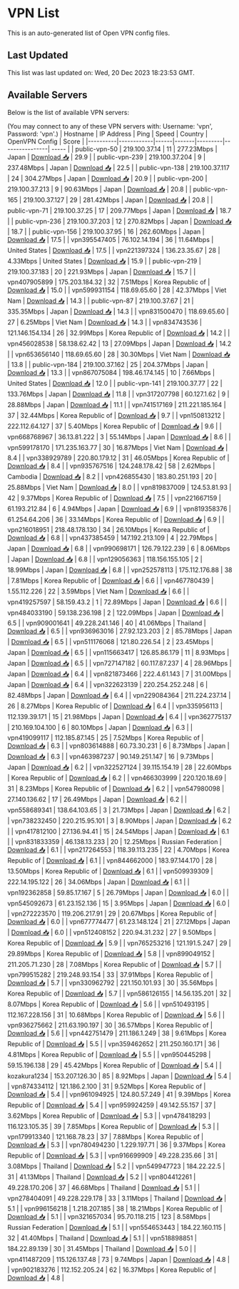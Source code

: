 # VPN List

This is an auto-generated list of Open VPN config files.

## Last Updated

This list was last updated on: Wed, 20 Dec 2023 18:23:53 GMT.

## Available Servers

Below is the list of available VPN servers:

(You may connect to any of these VPN servers with: Username: 'vpn', Password: 'vpn'.)
| Hostname | IP Address | Ping | Speed | Country | OpenVPN Config | Score |
|----------|------------|------|-------|---------|----------------| ----- |
| public-vpn-50 | 219.100.37.14 | 11 | 277.23Mbps | Japan | [Download 📥](./configs/server_0_JP.ovpn) | 29.9 |
| public-vpn-239 | 219.100.37.204 | 9 | 237.48Mbps | Japan | [Download 📥](./configs/server_1_JP.ovpn) | 22.5 |
| public-vpn-138 | 219.100.37.117 | 24 | 304.27Mbps | Japan | [Download 📥](./configs/server_2_JP.ovpn) | 20.9 |
| public-vpn-200 | 219.100.37.213 | 9 | 90.63Mbps | Japan | [Download 📥](./configs/server_3_JP.ovpn) | 20.8 |
| public-vpn-165 | 219.100.37.127 | 29 | 281.42Mbps | Japan | [Download 📥](./configs/server_4_JP.ovpn) | 20.8 |
| public-vpn-71 | 219.100.37.25 | 17 | 209.77Mbps | Japan | [Download 📥](./configs/server_5_JP.ovpn) | 18.7 |
| public-vpn-236 | 219.100.37.203 | 12 | 270.82Mbps | Japan | [Download 📥](./configs/server_6_JP.ovpn) | 18.7 |
| public-vpn-156 | 219.100.37.95 | 16 | 262.60Mbps | Japan | [Download 📥](./configs/server_7_JP.ovpn) | 17.5 |
| vpn395547405 | 76.102.14.194 | 36 | 11.64Mbps | United States | [Download 📥](./configs/server_8_US.ovpn) | 17.5 |
| vpn221397324 | 136.23.35.67 | 28 | 4.33Mbps | United States | [Download 📥](./configs/server_9_US.ovpn) | 15.9 |
| public-vpn-219 | 219.100.37.183 | 20 | 221.93Mbps | Japan | [Download 📥](./configs/server_10_JP.ovpn) | 15.7 |
| vpn407905899 | 175.203.184.32 | 32 | 7.51Mbps | Korea Republic of | [Download 📥](./configs/server_11_KR.ovpn) | 15.0 |
| vpn599931154 | 118.69.65.60 | 28 | 42.37Mbps | Viet Nam | [Download 📥](./configs/server_12_VN.ovpn) | 14.3 |
| public-vpn-87 | 219.100.37.67 | 21 | 335.35Mbps | Japan | [Download 📥](./configs/server_13_JP.ovpn) | 14.3 |
| vpn831500470 | 118.69.65.60 | 27 | 6.25Mbps | Viet Nam | [Download 📥](./configs/server_14_VN.ovpn) | 14.3 |
| vpn834743536 | 121.146.154.134 | 26 | 32.99Mbps | Korea Republic of | [Download 📥](./configs/server_15_KR.ovpn) | 14.2 |
| vpn456028538 | 58.138.62.42 | 13 | 27.09Mbps | Japan | [Download 📥](./configs/server_16_JP.ovpn) | 14.2 |
| vpn653656140 | 118.69.65.60 | 28 | 30.30Mbps | Viet Nam | [Download 📥](./configs/server_17_VN.ovpn) | 13.8 |
| public-vpn-184 | 219.100.37.162 | 25 | 204.37Mbps | Japan | [Download 📥](./configs/server_18_JP.ovpn) | 13.3 |
| vpn867075084 | 198.46.174.145 | 10 | 7.66Mbps | United States | [Download 📥](./configs/server_19_US.ovpn) | 12.0 |
| public-vpn-141 | 219.100.37.77 | 22 | 133.76Mbps | Japan | [Download 📥](./configs/server_20_JP.ovpn) | 11.8 |
| vpn317207798 | 60.127.1.62 | 9 | 28.88Mbps | Japan | [Download 📥](./configs/server_21_JP.ovpn) | 11.1 |
| vpn741517169 | 211.221.185.164 | 37 | 32.44Mbps | Korea Republic of | [Download 📥](./configs/server_22_KR.ovpn) | 9.7 |
| vpn150813212 | 222.112.64.127 | 37 | 5.40Mbps | Korea Republic of | [Download 📥](./configs/server_23_KR.ovpn) | 9.6 |
| vpn668768967 | 36.13.81.222 | 3 | 55.14Mbps | Japan | [Download 📥](./configs/server_24_JP.ovpn) | 8.6 |
| vpn599178170 | 171.235.163.77 | 30 | 16.87Mbps | Viet Nam | [Download 📥](./configs/server_25_VN.ovpn) | 8.4 |
| vpn338929789 | 220.80.179.12 | 31 | 46.05Mbps | Korea Republic of | [Download 📥](./configs/server_26_KR.ovpn) | 8.4 |
| vpn935767516 | 124.248.178.42 | 58 | 2.62Mbps | Cambodia | [Download 📥](./configs/server_27_KH.ovpn) | 8.2 |
| vpn426855430 | 183.80.251.193 | 20 | 25.88Mbps | Viet Nam | [Download 📥](./configs/server_28_VN.ovpn) | 8.0 |
| vpn819837009 | 124.53.81.93 | 42 | 9.37Mbps | Korea Republic of | [Download 📥](./configs/server_29_KR.ovpn) | 7.5 |
| vpn221667159 | 61.193.212.84 | 6 | 4.94Mbps | Japan | [Download 📥](./configs/server_30_JP.ovpn) | 6.9 |
| vpn819358376 | 61.254.64.206 | 36 | 33.14Mbps | Korea Republic of | [Download 📥](./configs/server_31_KR.ovpn) | 6.9 |
| vpn216018951 | 218.48.178.130 | 34 | 26.10Mbps | Korea Republic of | [Download 📥](./configs/server_32_KR.ovpn) | 6.8 |
| vpn437385459 | 147.192.213.109 | 4 | 22.79Mbps | Japan | [Download 📥](./configs/server_33_JP.ovpn) | 6.8 |
| vpn990698171 | 126.79.122.239 | 6 | 8.06Mbps | Japan | [Download 📥](./configs/server_34_JP.ovpn) | 6.8 |
| vpn129056363 | 118.156.155.105 | 2 | 18.99Mbps | Japan | [Download 📥](./configs/server_35_JP.ovpn) | 6.8 |
| vpn252578113 | 175.112.176.88 | 38 | 7.81Mbps | Korea Republic of | [Download 📥](./configs/server_36_KR.ovpn) | 6.6 |
| vpn467780439 | 1.55.112.226 | 22 | 3.59Mbps | Viet Nam | [Download 📥](./configs/server_37_VN.ovpn) | 6.6 |
| vpn419257597 | 58.159.43.2 | 1 | 72.89Mbps | Japan | [Download 📥](./configs/server_38_JP.ovpn) | 6.6 |
| vpn484033190 | 59.138.236.198 | 2 | 122.09Mbps | Japan | [Download 📥](./configs/server_39_JP.ovpn) | 6.5 |
| vpn909001641 | 49.228.241.146 | 40 | 41.06Mbps | Thailand | [Download 📥](./configs/server_40_TH.ovpn) | 6.5 |
| vpn936963016 | 27.92.123.203 | 2 | 85.78Mbps | Japan | [Download 📥](./configs/server_41_JP.ovpn) | 6.5 |
| vpn511176068 | 121.80.226.54 | 2 | 23.45Mbps | Japan | [Download 📥](./configs/server_42_JP.ovpn) | 6.5 |
| vpn115663417 | 126.85.86.179 | 11 | 8.93Mbps | Japan | [Download 📥](./configs/server_43_JP.ovpn) | 6.5 |
| vpn727147182 | 60.117.87.237 | 4 | 28.96Mbps | Japan | [Download 📥](./configs/server_44_JP.ovpn) | 6.4 |
| vpn821873466 | 222.4.61.143 | 7 | 31.00Mbps | Japan | [Download 📥](./configs/server_45_JP.ovpn) | 6.4 |
| vpn322623139 | 220.254.252.248 | 6 | 82.48Mbps | Japan | [Download 📥](./configs/server_46_JP.ovpn) | 6.4 |
| vpn229084364 | 211.224.237.14 | 26 | 8.27Mbps | Korea Republic of | [Download 📥](./configs/server_47_KR.ovpn) | 6.4 |
| vpn335956113 | 112.139.39.171 | 15 | 21.98Mbps | Japan | [Download 📥](./configs/server_48_JP.ovpn) | 6.4 |
| vpn362775137 | 210.169.104.100 | 6 | 80.10Mbps | Japan | [Download 📥](./configs/server_49_JP.ovpn) | 6.3 |
| vpn419099117 | 112.185.87.145 | 25 | 7.52Mbps | Korea Republic of | [Download 📥](./configs/server_50_KR.ovpn) | 6.3 |
| vpn803614888 | 60.73.30.231 | 6 | 8.73Mbps | Japan | [Download 📥](./configs/server_51_JP.ovpn) | 6.3 |
| vpn463987237 | 90.149.251.147 | 16 | 9.73Mbps | Japan | [Download 📥](./configs/server_52_JP.ovpn) | 6.2 |
| vpn322527124 | 39.115.154.19 | 28 | 22.60Mbps | Korea Republic of | [Download 📥](./configs/server_53_KR.ovpn) | 6.2 |
| vpn466303999 | 220.120.18.69 | 31 | 8.23Mbps | Korea Republic of | [Download 📥](./configs/server_54_KR.ovpn) | 6.2 |
| vpn547980098 | 27.140.136.62 | 17 | 26.49Mbps | Japan | [Download 📥](./configs/server_55_JP.ovpn) | 6.2 |
| vpn558689341 | 138.64.103.65 | 3 | 21.73Mbps | Japan | [Download 📥](./configs/server_56_JP.ovpn) | 6.2 |
| vpn738232450 | 220.215.95.101 | 3 | 8.90Mbps | Japan | [Download 📥](./configs/server_57_JP.ovpn) | 6.2 |
| vpn417812100 | 27.136.94.41 | 15 | 24.54Mbps | Japan | [Download 📥](./configs/server_58_JP.ovpn) | 6.1 |
| vpn831833359 | 46.138.13.233 | 20 | 12.25Mbps | Russian Federation | [Download 📥](./configs/server_59_RU.ovpn) | 6.1 |
| vpn217264553 | 118.39.113.235 | 22 | 4.70Mbps | Korea Republic of | [Download 📥](./configs/server_60_KR.ovpn) | 6.1 |
| vpn844662000 | 183.97.144.170 | 28 | 13.50Mbps | Korea Republic of | [Download 📥](./configs/server_61_KR.ovpn) | 6.1 |
| vpn509939309 | 222.14.195.122 | 26 | 34.06Mbps | Japan | [Download 📥](./configs/server_62_JP.ovpn) | 6.1 |
| vpn192362858 | 59.85.17.167 | 5 | 26.79Mbps | Japan | [Download 📥](./configs/server_63_JP.ovpn) | 6.0 |
| vpn545092673 | 61.23.152.136 | 15 | 3.95Mbps | Japan | [Download 📥](./configs/server_64_JP.ovpn) | 6.0 |
| vpn272223570 | 119.206.217.91 | 29 | 20.67Mbps | Korea Republic of | [Download 📥](./configs/server_65_KR.ovpn) | 6.0 |
| vpn677774477 | 61.23.148.124 | 21 | 27.12Mbps | Japan | [Download 📥](./configs/server_66_JP.ovpn) | 6.0 |
| vpn512408152 | 220.94.31.232 | 27 | 9.50Mbps | Korea Republic of | [Download 📥](./configs/server_67_KR.ovpn) | 5.9 |
| vpn765253216 | 121.191.5.247 | 29 | 29.89Mbps | Korea Republic of | [Download 📥](./configs/server_68_KR.ovpn) | 5.8 |
| vpn899049152 | 211.205.71.230 | 28 | 7.08Mbps | Korea Republic of | [Download 📥](./configs/server_69_KR.ovpn) | 5.7 |
| vpn799515282 | 219.248.93.154 | 33 | 37.91Mbps | Korea Republic of | [Download 📥](./configs/server_70_KR.ovpn) | 5.7 |
| vpn330962792 | 221.150.101.93 | 30 | 35.56Mbps | Korea Republic of | [Download 📥](./configs/server_71_KR.ovpn) | 5.7 |
| vpn586126155 | 14.56.135.201 | 32 | 8.07Mbps | Korea Republic of | [Download 📥](./configs/server_72_KR.ovpn) | 5.6 |
| vpn510493195 | 112.167.228.156 | 31 | 10.68Mbps | Korea Republic of | [Download 📥](./configs/server_73_KR.ovpn) | 5.6 |
| vpn936275662 | 211.63.190.197 | 30 | 36.57Mbps | Korea Republic of | [Download 📥](./configs/server_74_KR.ovpn) | 5.6 |
| vpn442751479 | 211.186.1.249 | 38 | 9.61Mbps | Korea Republic of | [Download 📥](./configs/server_75_KR.ovpn) | 5.5 |
| vpn359462652 | 211.250.160.171 | 36 | 4.81Mbps | Korea Republic of | [Download 📥](./configs/server_76_KR.ovpn) | 5.5 |
| vpn950445298 | 59.15.196.138 | 29 | 45.42Mbps | Korea Republic of | [Download 📥](./configs/server_77_KR.ovpn) | 5.4 |
| kozakura1234 | 153.207.126.30 | 85 | 8.92Mbps | Japan | [Download 📥](./configs/server_78_JP.ovpn) | 5.4 |
| vpn874334112 | 121.186.2.100 | 31 | 9.52Mbps | Korea Republic of | [Download 📥](./configs/server_79_KR.ovpn) | 5.4 |
| vpn961094925 | 124.80.57.249 | 41 | 9.39Mbps | Korea Republic of | [Download 📥](./configs/server_80_KR.ovpn) | 5.4 |
| vpn959924259 | 49.142.55.157 | 37 | 3.62Mbps | Korea Republic of | [Download 📥](./configs/server_81_KR.ovpn) | 5.3 |
| vpn478418293 | 116.123.105.35 | 39 | 7.85Mbps | Korea Republic of | [Download 📥](./configs/server_82_KR.ovpn) | 5.3 |
| vpn179913340 | 121.168.78.23 | 37 | 7.88Mbps | Korea Republic of | [Download 📥](./configs/server_83_KR.ovpn) | 5.3 |
| vpn780494230 | 1.229.197.71 | 36 | 9.37Mbps | Korea Republic of | [Download 📥](./configs/server_84_KR.ovpn) | 5.3 |
| vpn916699909 | 49.228.235.66 | 31 | 3.08Mbps | Thailand | [Download 📥](./configs/server_85_TH.ovpn) | 5.2 |
| vpn549947723 | 184.22.22.5 | 31 | 41.13Mbps | Thailand | [Download 📥](./configs/server_86_TH.ovpn) | 5.2 |
| vpn804412261 | 49.228.170.206 | 37 | 46.68Mbps | Thailand | [Download 📥](./configs/server_87_TH.ovpn) | 5.1 |
| vpn278404091 | 49.228.229.178 | 33 | 3.11Mbps | Thailand | [Download 📥](./configs/server_88_TH.ovpn) | 5.1 |
| vpn996156218 | 1.218.207.185 | 38 | 18.21Mbps | Korea Republic of | [Download 📥](./configs/server_89_KR.ovpn) | 5.1 |
| vpn321657034 | 95.70.118.215 | 123 | 8.58Mbps | Russian Federation | [Download 📥](./configs/server_90_RU.ovpn) | 5.1 |
| vpn554653443 | 184.22.160.115 | 32 | 41.40Mbps | Thailand | [Download 📥](./configs/server_91_TH.ovpn) | 5.1 |
| vpn518898851 | 184.22.89.139 | 30 | 31.45Mbps | Thailand | [Download 📥](./configs/server_92_TH.ovpn) | 5.0 |
| vpn411487209 | 115.126.137.48 | 73 | 9.74Mbps | Japan | [Download 📥](./configs/server_93_JP.ovpn) | 4.8 |
| vpn902183276 | 112.152.205.24 | 62 | 16.37Mbps | Korea Republic of | [Download 📥](./configs/server_94_KR.ovpn) | 4.8 |
